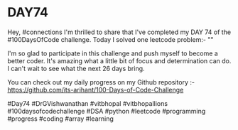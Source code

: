 # DAY74
Hey, #connections I'm thrilled to share that I've completed my DAY 74 of the #100DaysOfCode challenge. Today I solved one leetcode problem:- ""

I'm so glad to participate in this challenge and push myself to become a better coder. It's amazing what a little bit of focus and determination can do. I can't wait to see what the next 26 days bring.

You can check out my daily progress on my Github repository :- https://github.com/its-arihant/100-Days-of-Code-Challenge

#Day74 #DrGVishwanathan #vitbhopal #vitbhopallions #100daysofcodechallenge #DSA #python #leetcode #programming #progress #coding #array #learning 